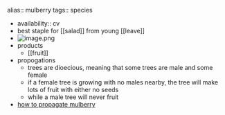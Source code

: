 alias:: mulberry
tags:: species

- availability:: cv
- best staple for [[salad]] from young [[leave]]
- ![image.png](https://peach-geographical-bat-397.mypinata.cloud/ipfs/QmeFcaMSdE1HgnmEn6VUgfqyMjqWqLhXHd29Bb3t4vYP19)
- products
	- [[fruit]]
- propogations
	- trees are dioecious, meaning that some trees are male and some female
	- if a female tree is growing with no males nearby, the tree will make lots of fruit with either no seeds
	- while a male tree will never fruit
- [how to propagate mulberry](https://www.twisted-tree.net/propagating-mulberry-trees)